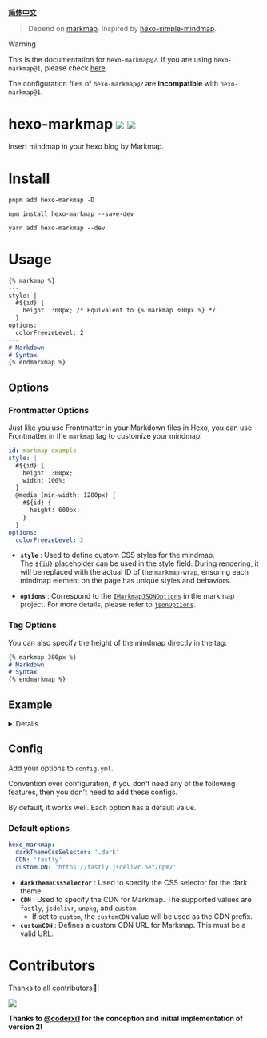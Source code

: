[**简体中文**](https://github.com/maxchang3/hexo-markmap/blob/2.0.0-beta/README.zh.md)

> Depend on [markmap](https://github.com/gera2ld/markmap). Inspired by [hexo-simple-mindmap](https://github.com/HunterXuan/hexo-simple-mindmap).

> [!WARNING]
> This is the documentation for `hexo-markmap@2`. If you are using `hexo-markmap@1`, please check [here](https://github.com/markmap-universe/hexo-markmap/tree/legacy).
>
> The configuration files of `hexo-markmap@2` are **incompatible** with `hexo-markmap@1`.

# hexo-markmap <a href="https://npm.im/hexo-markmap"><img src="https://badgen.net/npm/v/hexo-markmap"></a> <a href="https://npm.im/hexo-markmap"><img src="https://badgen.net/npm/dm/hexo-markmap"></a>

Insert mindmap in your hexo blog by Markmap.

# Install

```
pnpm add hexo-markmap -D
```

```
npm install hexo-markmap --save-dev
```


```
yarn add hexo-markmap --dev
```

# Usage

```markdown
{% markmap %}
---
style: |
  #${id} {
    height: 300px; /* Equivalent to {% markmap 300px %} */
  }
options:
  colorFreezeLevel: 2
---
# Markdown
# Syntax
{% endmarkmap %}
```

## Options

### Frontmatter Options

Just like you use Frontmatter in your Markdown files in Hexo, you can use Frontmatter in the `markmap` tag to customize your mindmap!

```yaml
id: markmap-example
style: |
  #${id} {
    height: 300px;
    width: 100%;
  }
  @media (min-width: 1280px) {
    #${id} {
      height: 600px;
    }
  }
options:
  colorFreezeLevel: 2
```
  
- **`style`** : Used to define custom CSS styles for the mindmap.  
The `${id}` placeholder can be used in the style field. During rendering, it will be replaced with the actual ID of the `markmap-wrap`, ensuring each mindmap element on the page has unique styles and behaviors.
  
- **`options`** : Correspond to the [`IMarkmapJSONOptions`](https://markmap.js.org/api/interfaces/markmap-view.IMarkmapJSONOptions.html) in the markmap project. For more details, please refer to [`jsonOptions`](https://markmap.js.org/docs/json-options#option-list).


### Tag Options

You can also specify the height of the mindmap directly in the tag.

```markdown
{% markmap 300px %}
# Markdown
# Syntax
{% endmarkmap %}
```

## Example 

<details>

````markdown
{% markmap %}
---
id: markmap-example
style: |
  #${id} {
    height: 300px;
    width: 100%;
  }
  @media (min-width: 1280px) {
    #${id} {
      height: 600px;
    }
  }
options:
  colorFreezeLevel: 2
---

## Links

- [Website](https://markmap.js.org/)
- [GitHub](https://github.com/gera2ld/markmap)

## Related Projects

- [coc-markmap](https://github.com/gera2ld/coc-markmap) for Neovim
- [markmap-vscode](https://marketplace.visualstudio.com/items?itemName=gera2ld.markmap-vscode) for VSCode
- [eaf-markmap](https://github.com/emacs-eaf/eaf-markmap) for Emacs

## Features

Note that if blocks and lists appear at the same level, the lists will be ignored.

### Lists

- **strong** ~~del~~ *italic* ==highlight==
- `inline code`
- [x] checkbox
- Katex: $x = {-b \pm \sqrt{b^2-4ac} \over 2a}$ <!-- markmap: fold -->
  - [More Katex Examples](#?d=gist:af76a4c245b302206b16aec503dbe07b:katex.md)
- Now we can wrap very very very very long text based on `maxWidth` option
- Ordered list
  1. item 1
  2. item 2

### Blocks

```js
console.log('hello, JavaScript')
```

| Products | Price |
|-|-|
| Apple | 4 |
| Banana | 2 |

![](https://markmap.js.org/favicon.png)
{% endmarkmap %}
````

</details>

## Config

Add your options to `config.yml`.

Convention over configuration, if you don't need any of the following features, then you don't need to add these configs.

By default, it works well. Each option has a default value.

### Default options

```yaml
hexo_markmap:
  darkThemeCssSelector: '.dark'
  CDN: 'fastly' 
  customCDN: 'https://fastly.jsdelivr.net/npm/'
```

- **`darkThemeCssSelector`** : Used to specify the CSS selector for the dark theme.  
- **`CDN`** : Used to specify the CDN for Markmap. The supported values are `fastly`, `jsdelivr`, `unpkg`, and `custom`.
  - If set to `custom`, the `customCDN` value will be used as the CDN prefix.
- **`customCDN`** : Defines a custom CDN URL for Markmap. This must be a valid URL.

# Contributors

Thanks to all contributors🥰!

<a href="https://github.com/maxchang3/hexo-markmap/graphs/contributors">
  <img src="https://contrib.rocks/image?repo=maxchang3/hexo-markmap" />
</a>

**Thanks to [@coderxi1](https://github.com/coderxi1/) for the conception and initial implementation of version 2!**
